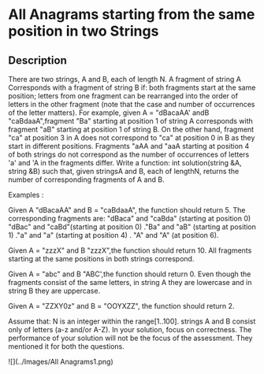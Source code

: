 # All Anagrams starting from the same position in two Strings

## Description
There are two strings, A and B, each of length N. A fragment of string A Corresponds with a fragment of string B if: both fragments start at the same position; letters from one fragment can be rearranged into the order of letters in the other fragment (note that the case and number of occurrences of the letter matters).
For example, given A = "dBacaAA' andB "caBdaaA",fragment "Ba" starting at position 1 of string A corresponds with fragment "aB" starting at position 1 of string B. On the other hand, fragment "ca" at position 3 in A does not correspond to "ca" at position 0 in B as they start in different positions. Fragments "aAA and "aaA starting at position 4 of both strings do not correspond as the number of occurrences of letters 'a' and 'A in the fragments differ.
Write a function: int solution(string &A, string &B)
such that, given stringsA and B, each of lengthN, returns the number of corresponding fragments of A and B.

Examples :

Given A "dBacaAA" and B = "caBdaaA", the function should return 5. The corresponding fragments are:
"dBaca" and "caBda" (starting at position 0)
"dBac" and "caBd"(starting at position 0)
."Ba" and "aB" (starting at position 1)
."a" and "a" (starting at position 4)
. "A" and "A" (at position 6).

Given A = "zzzX" and B "zzzX",the function should return 10. All fragments starting at the same positions in both strings correspond.

Given A = "abc" and B "ABC',the function should return 0. Even though the fragments consist of the same letters, in string A they are lowercase and in string B they are uppercase.

Given A = "ZZXY0z" and B = "OOYXZZ", the function should return 2.

Assume that: N is an integer within the range[1..100]. strings A and B consist only of letters (a-z and/or A-Z).
In your solution, focus on correctness. The performance of your solution will not be the focus of the assessment. They mentioned it for both the questions.

![](../Images/All Anagrams1.png)

